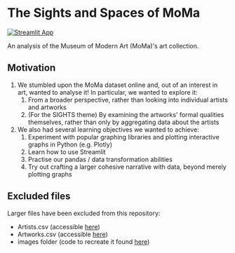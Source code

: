 # The Sights and Spaces of MoMa

[![Streamlit App](https://static.streamlit.io/badges/streamlit_badge_black_white.svg)](https://the-sights-and-spaces-of-moma.streamlit.app/)

An analysis of the Museum of Modern Art (MoMa)'s art collection.

## Motivation

1. We stumbled upon the MoMa dataset online and, out of an interest in art, wanted to
analyse it! In particular, we wanted to explore it:
    1. From a broader perspective, rather than looking into individual artists and artworks
    2. (For the SIGHTS theme) By examining the artworks' formal qualities themselves,
    rather than only by aggregating data about the artists
2. We also had several learning objectives we wanted to achieve:
    1. Experiment with popular graphing libraries and plotting interactive graphs in Python (e.g. Plotly)
    2. Learn how to use Streamlit
    3. Practise our pandas / data transformation abilities
    4. Try out crafting a larger cohesive narrative with data, beyond merely plotting graphs

## Excluded files

Larger files have been excluded from this repository:
- Artists.csv (accessible [here](https://github.com/MuseumofModernArt/collection/blob/master/Artists.csv))
- Artworks.csv (accessible [here](https://github.com/MuseumofModernArt/collection/blob/master/Artworks.csv))
- images folder (code to recreate it found [here](https://github.com/valerietanhx/moma-data-viz/blob/master/colours/colour_preprocessing.py#L61))
